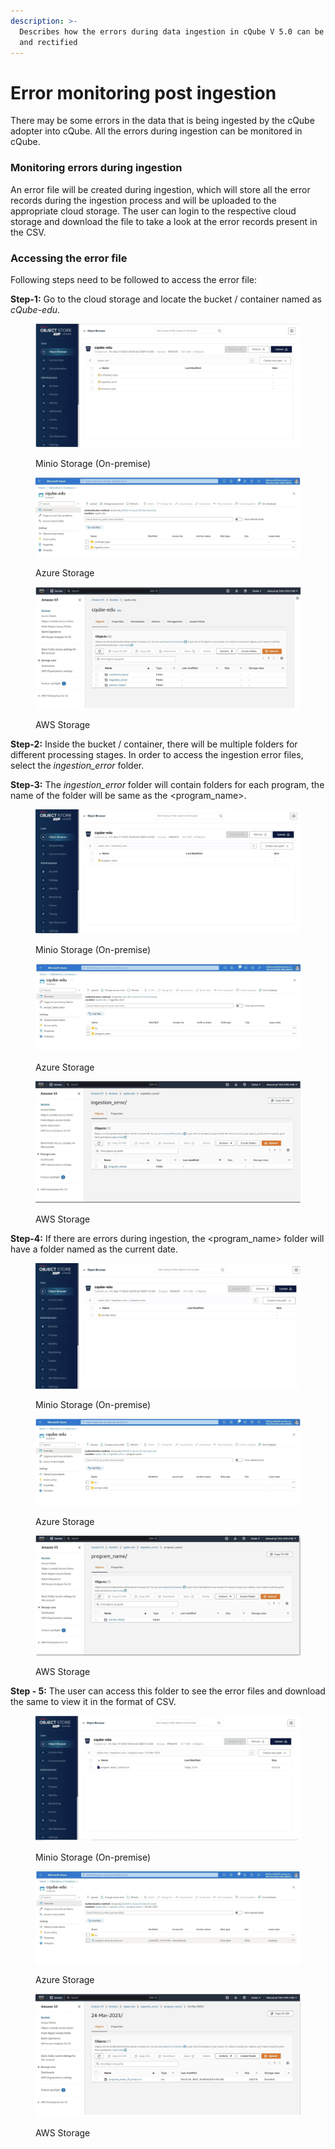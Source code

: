 ```yaml
---
description: >-
  Describes how the errors during data ingestion in cQube V 5.0 can be monitored
  and rectified
---
```


# Error monitoring post ingestion

There may be some errors in the data that is being ingested by the cQube adopter into cQube. All the errors during ingestion can be monitored in cQube.

### Monitoring errors during ingestion

An error file will be created during ingestion, which will store all the error records during the ingestion process and will be uploaded to the appropriate cloud storage. The user can login to the respective cloud storage and download the file to take a look at the error records present in the CSV.&#x20;

### Accessing the error file

Following steps need to be followed to access the error file:

**Step-1:** Go to the cloud storage and locate the bucket / container named as _cQube-edu_.

<figure><img src="../.gitbook/assets/image (16).png" alt=""><figcaption><p>Minio Storage (On-premise)</p></figcaption></figure>

<figure><img src="../.gitbook/assets/image (28).png" alt=""><figcaption><p>Azure Storage</p></figcaption></figure>

<figure><img src="../.gitbook/assets/image (24).png" alt=""><figcaption><p>AWS Storage</p></figcaption></figure>

**Step-2:** Inside the bucket / container, there will be multiple folders for different processing stages. In order to access the ingestion error files, select the _ingestion\_error_ folder.&#x20;

**Step-3:** The _ingestion\_error_ folder will contain folders for each program, the name of the folder will be same as the \<program\_name>.

<figure><img src="../.gitbook/assets/image (27).png" alt=""><figcaption><p>Minio Storage (On-premise)</p></figcaption></figure>

<figure><img src="../.gitbook/assets/image (12) (2).png" alt=""><figcaption><p>Azure Storage</p></figcaption></figure>

<figure><img src="../.gitbook/assets/image (5) (2).png" alt=""><figcaption><p>AWS Storage</p></figcaption></figure>

**Step-4:** If there are errors during ingestion, the \<program\_name> folder will have a folder named as the current date.&#x20;

<figure><img src="../.gitbook/assets/image (3) (3).png" alt=""><figcaption><p>Minio Storage (On-premise)</p></figcaption></figure>

<figure><img src="../.gitbook/assets/image (1) (1).png" alt=""><figcaption><p>Azure Storage</p></figcaption></figure>

<figure><img src="../.gitbook/assets/image (7) (4).png" alt=""><figcaption><p>AWS Storage</p></figcaption></figure>

**Step - 5:** The user can access this folder to see the error files and download the same to view it in the format of CSV.

<figure><img src="../.gitbook/assets/image (25).png" alt=""><figcaption><p>Minio Storage (On-premise)</p></figcaption></figure>

<figure><img src="../.gitbook/assets/image (26).png" alt=""><figcaption><p>Azure Storage</p></figcaption></figure>

<figure><img src="../.gitbook/assets/image (2) (1).png" alt=""><figcaption><p>AWS Storage</p></figcaption></figure>

